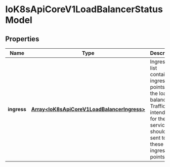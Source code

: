 # IoK8sApiCoreV1LoadBalancerStatusModel

## Properties

Name | Type | Description | Notes
------------ | ------------- | ------------- | -------------
**ingress** | [**Array&lt;IoK8sApiCoreV1LoadBalancerIngress&gt;**](IoK8sApiCoreV1LoadBalancerIngress.md) | Ingress is a list containing ingress points for the load-balancer. Traffic intended for the service should be sent to these ingress points. | [optional] [default to undefined]



